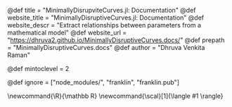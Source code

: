 <!--
Add here global page variables to use throughout your
website.
The website_* must be defined for the RSS to work
-->
@def title = "MinimallyDisrupviteCurves.jl: Documentation"
@def website_title = "MinimallyDisruptiveCurves.jl: Documentation"
@def website_descr = "Extract relationships between parameters from a mathematical model"
@def website_url   = "https://dhruva2.github.io/MinimallyDisruptiveCurves.docs/"
@def prepath = "MinimallyDisruptiveCurves.docs"
@def author = "Dhruva Venkita Raman"

@def mintoclevel = 2

<!--
Add here files or directories that should be ignored by Franklin, otherwise
these files might be copied and, if markdown, processed by Franklin which
you might not want. Indicate directories by ending the name with a `/`.
-->
@def ignore = ["node_modules/", "franklin", "franklin.pub"]

<!--
Add here global latex commands to use throughout your
pages. It can be math commands but does not need to be.
For instance:
* \newcommand{\phrase}{This is a long phrase to copy.}
-->
\newcommand{\R}{\mathbb R}
\newcommand{\scal}[1]{\langle #1 \rangle}
